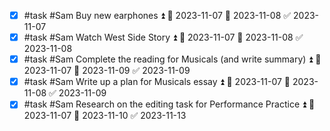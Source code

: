 - [x] #task #Sam Buy new earphones ⏫ 🛫 2023-11-07 📅 2023-11-08 ✅ 2023-11-07
- [x] #task #Sam Watch West Side Story ⏫ 🛫 2023-11-07 📅 2023-11-08 ✅ 2023-11-08
- [x] #task #Sam Complete the reading for Musicals (and write summary) ⏫ 🛫 2023-11-07 📅 2023-11-09 ✅ 2023-11-09
- [x] #task #Sam Write up a plan for Musicals essay ⏫ 🛫 2023-11-07 📅 2023-11-08 ✅ 2023-11-09
- [x] #task #Sam Research on the editing task for Performance Practice ⏫ 🛫 2023-11-07 📅 2023-11-10 ✅ 2023-11-13